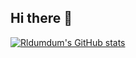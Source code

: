 ## Hi there 👋

[![Rldumdum's GitHub stats](https://github-readme-stats.vercel.app/api?username=rldumdum)](https://github.com/anuraghazra/github-readme-stats&show_icons=true&theme=radical)



<!--
**Rldumdum/rldumdum** is a ✨ _special_ ✨ repository because its `README.md` (this file) appears on your GitHub profile.

Here are some ideas to get you started:

- 🔭 I’m currently working on ...
- 🌱 I’m currently learning ...
- 👯 I’m looking to collaborate on ...
- 🤔 I’m looking for help with ...
- 💬 Ask me about ...
- 📫 How to reach me: ...
- 😄 Pronouns: ...
- ⚡ Fun fact: ...
-->
